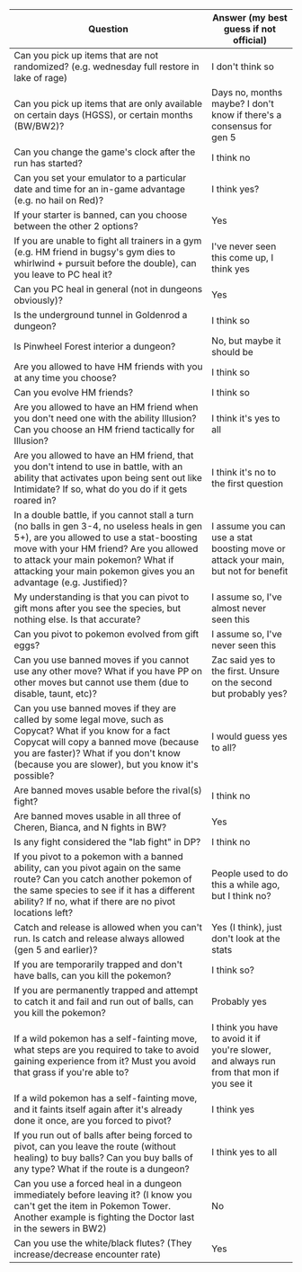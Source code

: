 | Question | Answer (my best guess if not official) |
|--------------------------------------------------------------------|------------------------------|
| Can you pick up items that are not randomized? (e.g. wednesday full restore in lake of rage) | I don't think so
| Can you pick up items that are only available on certain days (HGSS), or certain months (BW/BW2)? | Days no, months maybe? I don't know if there's a consensus for gen 5
| Can you change the game's clock after the run has started? | I think no
| Can you set your emulator to a particular date and time for an in-game advantage (e.g. no hail on Red)? | I think yes?
| If your starter is banned, can you choose between the other 2 options? | Yes
| If you are unable to fight all trainers in a gym (e.g. HM friend in bugsy's gym dies to whirlwind + pursuit before the double), can you leave to PC heal it? | I've never seen this come up, I think yes
| Can you PC heal in general (not in dungeons obviously)? | Yes
| Is the underground tunnel in Goldenrod a dungeon? | I think so
| Is Pinwheel Forest interior a dungeon? | No, but maybe it should be
| Are you allowed to have HM friends with you at any time you choose? | I think so
| Can you evolve HM friends? | I think so
| Are you allowed to have an HM friend when you don't need one with the ability Illusion? Can you choose an HM friend tactically for Illusion? | I think it's yes to all
| Are you allowed to have an HM friend, that you don't intend to use in battle, with an ability that activates upon being sent out like Intimidate? If so, what do you do if it gets roared in? | I think it's no to the first question
| In a double battle, if you cannot stall a turn (no balls in gen 3-4, no useless heals in gen 5+), are you allowed to use a stat-boosting move with your HM friend? Are you allowed to attack your main pokemon? What if attacking your main pokemon gives you an advantage (e.g. Justified)? | I assume you can use a stat boosting move or attack your main, but not for benefit
| My understanding is that you can pivot to gift mons after you see the species, but nothing else. Is that accurate? | I assume so, I've almost never seen this
| Can you pivot to pokemon evolved from gift eggs? | I assume so, I've never seen this
| Can you use banned moves if you cannot use any other move? What if you have PP on other moves but cannot use them (due to disable, taunt, etc)? | Zac said yes to the first. Unsure on the second but probably yes?
| Can you use banned moves if they are called by some legal move, such as Copycat? What if you know for a fact Copycat will copy a banned move (because you are faster)? What if you don't know (because you are slower), but you know it's possible? | I would guess yes to all?
| Are banned moves usable before the rival(s) fight? | I think no
| Are banned moves usable in all three of Cheren, Bianca, and N fights in BW? | Yes
| Is any fight considered the "lab fight" in DP? | I think no
| If you pivot to a pokemon with a banned ability, can you pivot again on the same route? Can you catch another pokemon of the same species to see if it has a different ability? If no, what if there are no pivot locations left? | People used to do this a while ago, but I think no?
| Catch and release is allowed when you can't run. Is catch and release always allowed (gen 5 and earlier)? | Yes (I think), just don't look at the stats
| If you are temporarily trapped and don't have balls, can you kill the pokemon? | I think so?
| If you are permanently trapped and attempt to catch it and fail and run out of balls, can you kill the pokemon? | Probably yes
| If a wild pokemon has a self-fainting move, what steps are you required to take to avoid gaining experience from it? Must you avoid that grass if you're able to? | I think you have to avoid it if you're slower, and always run from that mon if you see it
| If a wild pokemon has a self-fainting move, and it faints itself again after it's already done it once, are you forced to pivot? | I think yes
| If you run out of balls after being forced to pivot, can you leave the route (without healing) to buy balls? Can you buy balls of any type? What if the route is a dungeon? | I think yes to all
| Can you use a forced heal in a dungeon immediately before leaving it? (I know you can't get the item in Pokemon Tower. Another example is fighting the Doctor last in the sewers in BW2) | No
| Can you use the white/black flutes? (They increase/decrease encounter rate) | Yes
